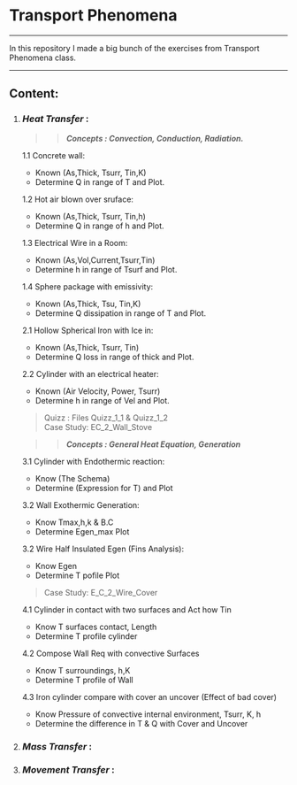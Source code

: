 # Transport Phenomena
___
In this repository I made a big bunch of the exercises 
from Transport Phenomena class.
___
## **Content:**
1. ### _Heat Transfer_ :  
   >> **_Concepts : Convection, Conduction, Radiation._**  
  
   1.1 Concrete wall:  
     * Known (As,Thick, Tsurr, Tin,K)  
     * Determine Q in range of T and Plot.
    
   1.2 Hot air blown over sruface:
      * Known (As,Thick, Tsurr, Tin,h)
      * Determine Q in range of h and Plot. 
    
   1.3 Electrical Wire in a Room:
      * Known (As,Vol,Current,Tsurr,Tin)
      * Determine h in range of Tsurf and Plot.

   1.4 Sphere package with emissivity:
      * Known (As,Thick, Tsu, Tin,K)
      * Determine Q dissipation in range of T and Plot.
   
   2.1 Hollow Spherical Iron with Ice in:
      * Known (As,Thick, Tsurr, Tin)
      * Determine Q loss in range of thick and Plot.
   
   2.2 Cylinder with an electrical heater:
      * Known (Air Velocity, Power, Tsurr)
      * Determine h in range of Vel and Plot.  
   >Quizz : Files Quizz_1_1 & Quizz_1_2  
    Case Study: EC_2_Wall_Stove

   >>**_Concepts : General Heat Equation, Generation_**  
   
   3.1 Cylinder with Endothermic reaction:  
      * Know (The Schema)
      * Determine (Expression for T) and Plot
   
   3.2 Wall Exothermic Generation:  
      * Know Tmax,h,k & B.C
      * Determine Egen_max Plot
   
   3.2 Wire Half Insulated Egen (Fins Analysis):  
      * Know Egen
      * Determine T pofile Plot
   > Case Study: E_C_2_Wire_Cover
   
   4.1 Cylinder in contact with two surfaces and Act how Tin
      * Know T surfaces contact, Length
      * Determine T profile cylinder
   
   4.2 Compose Wall Req with convective Surfaces
      * Know T surroundings, h,K
      * Determine T profile of Wall
   
   4.3 Iron cylinder compare with cover an uncover (Effect of bad cover)
      * Know Pressure of convective internal environment, Tsurr, K, h
      *  Determine the difference in T & Q with Cover and Uncover
 
2. ### _Mass Transfer_ :  
   

2. ### _Movement Transfer_ : 
     



